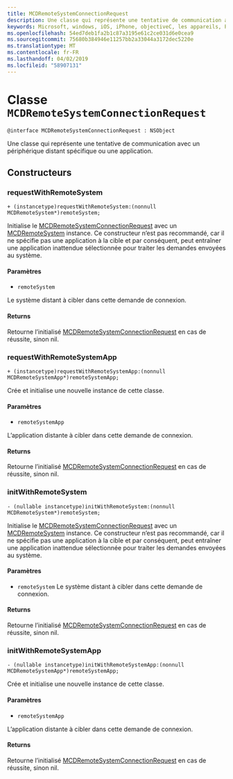 ```yaml
---
title: MCDRemoteSystemConnectionRequest
description: Une classe qui représente une tentative de communication avec un périphérique distant spécifique ou une application.
keywords: Microsoft, windows, iOS, iPhone, objectiveC, les appareils, Project Rome connectés
ms.openlocfilehash: 54ed7deb1fa2b1c87a3195e61c2ce031d6e0cea9
ms.sourcegitcommit: 75680b384946e11257bb2a33044a3172dec5220e
ms.translationtype: MT
ms.contentlocale: fr-FR
ms.lasthandoff: 04/02/2019
ms.locfileid: "58907131"
---
```

# <a name="class-mcdremotesystemconnectionrequest"></a>Classe `MCDRemoteSystemConnectionRequest` 

```
@interface MCDRemoteSystemConnectionRequest : NSObject
```  

Une classe qui représente une tentative de communication avec un périphérique distant spécifique ou une application.

## <a name="constructors"></a>Constructeurs

### <a name="requestwithremotesystem"></a>requestWithRemoteSystem
`+ (instancetype)requestWithRemoteSystem:(nonnull MCDRemoteSystem*)remoteSystem;`

Initialise le [MCDRemoteSystemConnectionRequest](MCDRemoteSystemConnectionRequest.md) avec un [MCDRemoteSystem](../remotesystems/MCDRemoteSystem.md) instance. Ce constructeur n’est pas recommandé, car il ne spécifie pas une application à la cible et par conséquent, peut entraîner une application inattendue sélectionnée pour traiter les demandes envoyées au système.

#### <a name="parameters"></a>Paramètres
* `remoteSystem` 

Le système distant à cibler dans cette demande de connexion.

#### <a name="returns"></a>Returns
Retourne l’initialisé [MCDRemoteSystemConnectionRequest](MCDRemoteSystemConnectionRequest.md) en cas de réussite, sinon nil.

### <a name="requestwithremotesystemapp"></a>requestWithRemoteSystemApp
`+ (instancetype)requestWithRemoteSystemApp:(nonnull MCDRemoteSystemApp*)remoteSystemApp;`

Crée et initialise une nouvelle instance de cette classe.

#### <a name="parameters"></a>Paramètres
* `remoteSystemApp` 

L’application distante à cibler dans cette demande de connexion.

#### <a name="returns"></a>Returns
Retourne l’initialisé [MCDRemoteSystemConnectionRequest](MCDRemoteSystemConnectionRequest.md) en cas de réussite, sinon nil.

### <a name="initwithremotesystem"></a>initWithRemoteSystem
`- (nullable instancetype)initWithRemoteSystem:(nonnull MCDRemoteSystem*)remoteSystem;`

Initialise le [MCDRemoteSystemConnectionRequest](MCDRemoteSystemConnectionRequest.md) avec un [MCDRemoteSystem](../remotesystems/MCDRemoteSystem.md) instance. Ce constructeur n’est pas recommandé, car il ne spécifie pas une application à la cible et par conséquent, peut entraîner une application inattendue sélectionnée pour traiter les demandes envoyées au système.

#### <a name="parameters"></a>Paramètres
* `remoteSystem` Le système distant à cibler dans cette demande de connexion.

#### <a name="returns"></a>Returns
Retourne l’initialisé [MCDRemoteSystemConnectionRequest](MCDRemoteSystemConnectionRequest.md) en cas de réussite, sinon nil.

### <a name="initwithremotesystemapp"></a>initWithRemoteSystemApp
`- (nullable instancetype)initWithRemoteSystemApp:(nonnull MCDRemoteSystemApp*)remoteSystemApp;`

Crée et initialise une nouvelle instance de cette classe.

#### <a name="parameters"></a>Paramètres
* `remoteSystemApp` 

L’application distante à cibler dans cette demande de connexion.

#### <a name="returns"></a>Returns
Retourne l’initialisé [MCDRemoteSystemConnectionRequest](MCDRemoteSystemConnectionRequest.md) en cas de réussite, sinon nil.